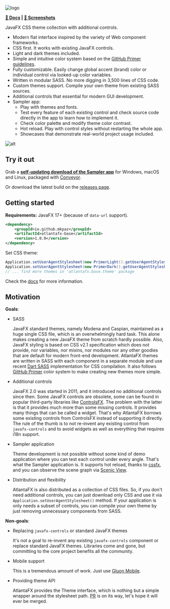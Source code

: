 ![logo](./.screenshots/logo.jpg)

**[📙 Docs](https://mkpaz.github.io/atlantafx/) | [📸 Screenshots](https://github.com/mkpaz/atlantafx/tree/master/.screenshots)**

JavaFX CSS theme collection with additional controls.

* Modern flat interface inspired by the variety of Web component frameworks.
* CSS first. It works with existing JavaFX controls.
* Light and dark themes included.
* Simple and intuitive color system based on the [GitHub Primer guidelines](https://primer.style/design/foundations/color).
* Fully customizable. Easily change global accent (brand) color or individual control via looked-up color variables.
* Written in modular SASS. No more digging in 3,500 lines of CSS code.
* Custom themes support. Compile your own theme from existing SASS sources.
* Additional controls that essential for modern GUI development.
* Sampler app:
  * Play with themes and fonts.
  * Test every feature of each existing control and check source code directly in the app to learn how to implement it.
  * Check color palette and modify theme color contrast.
  * Hot reload. Play with control styles without restarting the whole app.
  * Showcases that demonstrate real-world project usage included.

![alt](./.screenshots/demo.gif)

## Try it out

Grab a **[self-updating download of the Sampler app](https://downloads.hydraulic.dev/atlantafx/sampler/download.html)** for Windows, macOS and Linux, packaged with [Conveyor](https://www.hydraulic.software).

Or download the latest build on the [releases page](https://github.com/mkpaz/atlantafx/releases).

## Getting started

**Requirements:** JavaFX 17+ (because of `data-url` support).

```xml
<dependency>
    <groupId>io.github.mkpaz</groupId>
    <artifactId>atlantafx-base</artifactId>
    <version>1.0.0</version>
</dependency>
```

Set CSS theme:

```java
Application.setUserAgentStylesheet(new PrimerLight().getUserAgentStylesheet());
Application.setUserAgentStylesheet(new PrimerDark().getUserAgentStylesheet());
// ... find more themes in 'atlantafx.base.theme' package
```

Check the [docs](https://mkpaz.github.io/atlantafx/) for more information.

## Motivation

**Goals**:

* SASS

  JavaFX standard themes, namely Modena and Caspian, maintained as a huge single CSS file, which is an overwhelmingly hard task. This alone makes creating a new JavaFX theme from scratch hardly possible. Also, JavaFX styling is based on CSS v2.1 specification which does not provide, nor variables, nor mixins, nor modules nor any other goodies that are default for modern front-end development. AtlantaFX themes are written in SASS with each component in a separate module and use recent [Dart SASS](https://sass-lang.com/dart-sass) implementation for CSS compilation. It also follows [GitHub Primer](https://primer.style/design/foundations/color) color system to make creating new themes more simple.

* Additional controls

  JavaFX 2.0 was started in 2011, and it introduced no additional controls since then. Some JavaFX controls are obsolete, some can be found in popular third-party libraries like [ControlsFX](https://github.com/controlsfx/controlsfx). The problem with the latter is that it provides much more than some missing controls. It provides many things that can be called a widget. That's why AtlantaFX borrows some existing controls from ControlsFX instead of supporting it directly. The rule of the thumb is to not re-invent any existing control from `javafx-controls` and to avoid widgets as well as everything that requires i18n support.

* Sampler application

  Theme development is not possible without some kind of demo application where you can test each control under every angle. That's what the Sampler application is. It supports hot reload, thanks to [cssfx](https://github.com/McFoggy/cssfx), and you can observe the scene graph via [Scenic View](https://github.com/JonathanGiles/scenic-view).

* Distribution and flexibility

  AtlantaFX is also distributed as a collection of CSS files. So, if you don't need additional controls, you can just download only CSS and use it via `Application.setUserAgentStylesheet()` method. If your application is only needs a subset of controls, you can compile your own theme by just removing unnecessary components from SASS.

**Non-goals**:

* Replacing `javafx-controls` or standard JavaFX themes

  It's not a goal to re-invent any existing `javafx-controls` component or replace standard JavaFX themes. Libraries come and gone, but committing to the core project benefits all the community.

* Mobile support

  This is a tremendous amount of work. Just use [Gluon Mobile](https://gluonhq.com/products/mobile/).

* Providing theme API

  AtlantaFX provides the Theme interface, which is nothing but a simple wrapper around the stylesheet path. [PR](https://github.com/openjdk/jfx/pull/511) is on its way, let's hope it will ever be merged.
